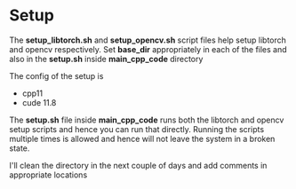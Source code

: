 # Setup

<!-- Directory Structure -->

The **setup_libtorch.sh** and **setup_opencv.sh** script files help setup libtorch and opencv respectively. Set **base_dir** appropriately in each of the files and also in the **setup.sh** inside **main_cpp_code**  directory

The config of the setup is
- cpp11
- cude 11.8

The **setup.sh** file inside **main_cpp_code** runs both the libtorch and opencv setup scripts and hence you can run that directly. Running the scripts multiple times is allowed and hence will not leave the system in a broken state.

I'll clean the directory in the next couple of days and add comments in appropriate locations